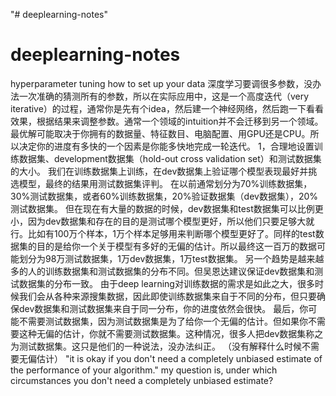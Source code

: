 "# deeplearning-notes" 
# deeplearning-notes
hyperparameter tuning
how to set up your data
深度学习要调很多参数，没办法一次准确的猜测所有的参数，所以在实际应用中，这是一个高度迭代（very iterative）的过程，通常你是先有个idea，然后建一个神经网络，然后跑一下看看效果，根据结果来调整参数。通常一个领域的intuition并不会迁移到另一个领域。最优解可能取决于你拥有的数据量、特征数目、电脑配置、用GPU还是CPU。所以决定你的进度有多快的一个因素是你能多快地完成一轮迭代。
1，合理地设置训练数据集、development数据集（hold-out cross validation set）和测试数据集的大小。
我们在训练数据集上训练，在dev数据集上验证哪个模型表现最好并挑选模型，最终的结果用测试数据集评判。
在以前通常划分为70%训练数据集，30%测试数据集，或者60%训练数据集，20%验证数据集（dev数据集），20%测试数据集。
但在现在有大量的数据的时候，dev数据集和test数据集可以比例更小，因为dev数据集和存在的目的是测试哪个模型更好，所以他们只要足够大就行。比如有100万个样本，1万个样本足够用来判断哪个模型更好了。同样的test数据集的目的是给你一个关于模型有多好的无偏的估计。所以最终这一百万的数据可能划分为98万测试数据集，1万dev数据集，1万test数据集。
另一个趋势是越来越多的人的训练数据集和测试数据集的分布不同。但吴恩达建议保证dev数据集和测试数据集的分布一致。
由于deep learning对训练数据的需求是如此之大，很多时候我们会从各种来源搜集数据，因此即使训练数据集来自于不同的分布，但只要确保dev数据集和测试数据集来自于同一分布，你的进度依然会很快。
最后，你可能不需要测试数据集，因为测试数据集是为了给你一个无偏的估计。但如果你不需要这种无偏的估计，你就不需要测试数据集。这种情况，很多人把dev数据集称之为测试数据集。这只是他们的一种说法，没办法纠正。
（没有解释什么时候不需要无偏估计）
"it is okay if you don't need a completely unbiased estimate of the performance of your algorithm."
my question is, under which circumstances you don't need a completely unbiased estimate?

